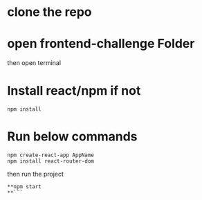 # clone the repo

# open frontend-challenge Folder
  then open terminal
# Install react/npm if not
```
npm install
```
# Run below commands
```
npm create-react-app AppName
npm install react-router-dom
```

then run the project

```
**npm start
**```

